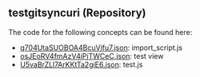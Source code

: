 ## testgitsyncuri \(Repository\)

The code for the following concepts can be found here: 

- [q704UtaSUOBOA4BcuVifu7.json](q704UtaSUOBOA4BcuVifu7.json): import\_script\.js
- [osJEoRV4fmAzV4iPjTWCeC.json](osJEoRV4fmAzV4iPjTWCeC.json): test view
- [U5vaBrZLl7ArKKtTa2giE6.json](U5vaBrZLl7ArKKtTa2giE6.json): test\.js
